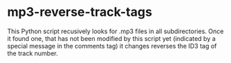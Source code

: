 # mp3-reverse-track-tags
This Python script recusively looks for .mp3 files in all subdirectories. Once it found one, that has not been modified by this script yet (indicated by a special message in the comments tag) it changes reverses the ID3 tag of the track number.
